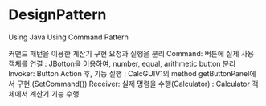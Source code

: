 # DesignPattern
Using Java
Using Command Pattern

커맨드 패턴을 이용한 계산기 구현
요청과 실행을 분리
Command: 버튼에 실제 사용 객체를 연결
: JBotton을 이용하여, number, equal, arithmetic button 분리
Invoker: Button Action 후, 기능 실행
: CalcGUIV1의 method getButtonPanel에서 구현.(SetCommand())
Receiver: 실제 명령을 수행(Calculator)
: Calculator 객체에서 계산기 기능 수행
